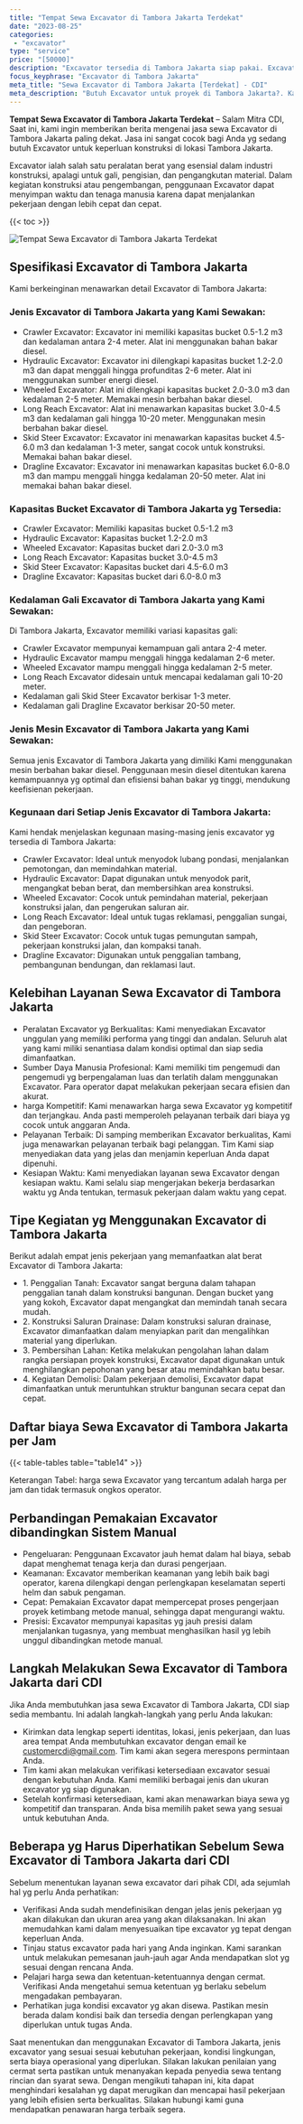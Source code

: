 ```yaml
---
title: "Tempat Sewa Excavator di Tambora Jakarta Terdekat"
date: "2023-08-25"
categories:
 - "excavator"
type: "service"
price: "[50000]"
description: "Excavator tersedia di Tambora Jakarta siap pakai. Excavator menjadi pilihan utama kontraktor untuk mendukung kelancaran pekerjaan. Konsultasikan kebutuhan Anda."
focus_keyphrase: "Excavator di Tambora Jakarta"
meta_title: "Sewa Excavator di Tambora Jakarta [Terdekat] - CDI"
meta_description: "Butuh Excavator untuk proyek di Tambora Jakarta?. Kami menyediakan Excavator berkualitas untuk mendukung produktivitas. Promo menarik tersedia."
---
```


**Tempat Sewa Excavator di Tambora Jakarta Terdekat** – Salam Mitra CDI, Saat ini, kami ingin memberikan berita mengenai jasa sewa Excavator di Tambora Jakarta paling dekat. Jasa ini sangat cocok bagi Anda yg sedang butuh Excavator untuk keperluan konstruksi di lokasi Tambora Jakarta.

Excavator ialah salah satu peralatan berat yang esensial dalam industri konstruksi, apalagi untuk gali, pengisian, dan pengangkutan material. Dalam kegiatan konstruksi atau pengembangan, penggunaan Excavator dapat menyimpan waktu dan tenaga manusia karena dapat menjalankan pekerjaan dengan lebih cepat dan cepat.

{{< toc >}}

![Tempat Sewa Excavator di Tambora Jakarta Terdekat](/images/excavator/excavator-13.jpg)

## Spesifikasi Excavator di Tambora Jakarta

Kami berkeinginan menawarkan detail Excavator di Tambora Jakarta:

### Jenis Excavator di Tambora Jakarta yang Kami Sewakan:

*   Crawler Excavator: Excavator ini memiliki kapasitas bucket 0.5-1.2 m3 dan kedalaman antara 2-4 meter. Alat ini menggunakan bahan bakar diesel.
*   Hydraulic Excavator: Excavator ini dilengkapi kapasitas bucket 1.2-2.0 m3 dan dapat menggali hingga profunditas 2-6 meter. Alat ini menggunakan sumber energi diesel.
*   Wheeled Excavator: Alat ini dilengkapi kapasitas bucket 2.0-3.0 m3 dan kedalaman 2-5 meter. Memakai mesin berbahan bakar diesel.
*   Long Reach Excavator: Alat ini menawarkan kapasitas bucket 3.0-4.5 m3 dan kedalaman gali hingga 10-20 meter. Menggunakan mesin berbahan bakar diesel.
*   Skid Steer Excavator: Excavator ini menawarkan kapasitas bucket 4.5-6.0 m3 dan kedalaman 1-3 meter, sangat cocok untuk konstruksi. Memakai bahan bakar diesel.
*   Dragline Excavator: Excavator ini menawarkan kapasitas bucket 6.0-8.0 m3 dan mampu menggali hingga kedalaman 20-50 meter. Alat ini memakai bahan bakar diesel.

### Kapasitas Bucket Excavator di Tambora Jakarta yg Tersedia:

*   Crawler Excavator: Memiliki kapasitas bucket 0.5-1.2 m3
*   Hydraulic Excavator: Kapasitas bucket 1.2-2.0 m3
*   Wheeled Excavator: Kapasitas bucket dari 2.0-3.0 m3
*   Long Reach Excavator: Kapasitas bucket 3.0-4.5 m3
*   Skid Steer Excavator: Kapasitas bucket dari 4.5-6.0 m3
*   Dragline Excavator: Kapasitas bucket dari 6.0-8.0 m3

### Kedalaman Gali Excavator di Tambora Jakarta yang Kami Sewakan:

Di Tambora Jakarta, Excavator memiliki variasi kapasitas gali:

*   Crawler Excavator mempunyai kemampuan gali antara 2-4 meter.
*   Hydraulic Excavator mampu menggali hingga kedalaman 2-6 meter.
*   Wheeled Excavator mampu menggali hingga kedalaman 2-5 meter.
*   Long Reach Excavator didesain untuk mencapai kedalaman gali 10-20 meter.
*   Kedalaman gali Skid Steer Excavator berkisar 1-3 meter.
*   Kedalaman gali Dragline Excavator berkisar 20-50 meter.

### Jenis Mesin Excavator di Tambora Jakarta yang Kami Sewakan:

Semua jenis Excavator di Tambora Jakarta yang dimiliki Kami menggunakan mesin berbahan bakar diesel. Penggunaan mesin diesel ditentukan karena kemampuannya yg optimal dan efisiensi bahan bakar yg tinggi, mendukung keefisienan pekerjaan.

### Kegunaan dari Setiap Jenis Excavator di Tambora Jakarta:

Kami hendak menjelaskan kegunaan masing-masing jenis excavator yg tersedia di Tambora Jakarta:

*   Crawler Excavator: Ideal untuk menyodok lubang pondasi, menjalankan pemotongan, dan memindahkan material.
*   Hydraulic Excavator: Dapat digunakan untuk menyodok parit, mengangkat beban berat, dan membersihkan area konstruksi.
*   Wheeled Excavator: Cocok untuk pemindahan material, pekerjaan konstruksi jalan, dan pengerukan saluran air.
*   Long Reach Excavator: Ideal untuk tugas reklamasi, penggalian sungai, dan pengeboran.
*   Skid Steer Excavator: Cocok untuk tugas pemungutan sampah, pekerjaan konstruksi jalan, dan kompaksi tanah.
*   Dragline Excavator: Digunakan untuk penggalian tambang, pembangunan bendungan, dan reklamasi laut.

## Kelebihan Layanan Sewa Excavator di Tambora Jakarta

*   Peralatan Excavator yg Berkualitas: Kami menyediakan Excavator unggulan yang memiliki performa yang tinggi dan andalan. Seluruh alat yang kami miliki senantiasa dalam kondisi optimal dan siap sedia dimanfaatkan.
*   Sumber Daya Manusia Profesional: Kami memiliki tim pengemudi dan pengemudi yg berpengalaman luas dan terlatih dalam menggunakan Excavator. Para operator dapat melakukan pekerjaan secara efisien dan akurat.
*   harga Kompetitif: Kami menawarkan harga sewa Excavator yg kompetitif dan terjangkau. Anda pasti memperoleh pelayanan terbaik dari biaya yg cocok untuk anggaran Anda.
*   Pelayanan Terbaik: Di samping memberikan Excavator berkualitas, Kami juga menawarkan pelayanan terbaik bagi pelanggan. Tim Kami siap menyediakan data yang jelas dan menjamin keperluan Anda dapat dipenuhi.
*   Kesiapan Waktu: Kami menyediakan layanan sewa Excavator dengan kesiapan waktu. Kami selalu siap mengerjakan bekerja berdasarkan waktu yg Anda tentukan, termasuk pekerjaan dalam waktu yang cepat.

## Tipe Kegiatan yg Menggunakan Excavator di Tambora Jakarta

Berikut adalah empat jenis pekerjaan yang memanfaatkan alat berat Excavator di Tambora Jakarta:

*   1\. Penggalian Tanah: Excavator sangat berguna dalam tahapan penggalian tanah dalam konstruksi bangunan. Dengan bucket yang yang kokoh, Excavator dapat mengangkat dan memindah tanah secara mudah.
*   2\. Konstruksi Saluran Drainase: Dalam konstruksi saluran drainase, Excavator dimanfaatkan dalam menyiapkan parit dan mengalihkan material yang diperlukan.
*   3\. Pembersihan Lahan: Ketika melakukan pengolahan lahan dalam rangka persiapan proyek konstruksi, Excavator dapat digunakan untuk menghilangkan pepohonan yang besar atau memindahkan batu besar.
*   4\. Kegiatan Demolisi: Dalam pekerjaan demolisi, Excavator dapat dimanfaatkan untuk meruntuhkan struktur bangunan secara cepat dan cepat.

## Daftar biaya Sewa Excavator di Tambora Jakarta per Jam

{{< table-tables table="table14" >}}

Keterangan Tabel: harga sewa Excavator yang tercantum adalah harga per jam dan tidak termasuk ongkos operator.

## Perbandingan Pemakaian Excavator dibandingkan Sistem Manual

*   Pengeluaran: Penggunaan Excavator jauh hemat dalam hal biaya, sebab dapat menghemat tenaga kerja dan durasi pengerjaan.
*   Keamanan: Excavator memberikan keamanan yang lebih baik bagi operator, karena dilengkapi dengan perlengkapan keselamatan seperti helm dan sabuk pengaman.
*   Cepat: Pemakaian Excavator dapat mempercepat proses pengerjaan proyek ketimbang metode manual, sehingga dapat mengurangi waktu.
*   Presisi: Excavator mempunyai kapasitas yg jauh presisi dalam menjalankan tugasnya, yang membuat menghasilkan hasil yg lebih unggul dibandingkan metode manual.

## Langkah Melakukan Sewa Excavator di Tambora Jakarta dari CDI

Jika Anda membutuhkan jasa sewa Excavator di Tambora Jakarta, CDI siap sedia membantu. Ini adalah langkah-langkah yang perlu Anda lakukan:

*   Kirimkan data lengkap seperti identitas, lokasi, jenis pekerjaan, dan luas area tempat Anda membutuhkan excavator dengan email ke customercdi@gmail.com. Tim kami akan segera merespons permintaan Anda.
*   Tim kami akan melakukan verifikasi ketersediaan excavator sesuai dengan kebutuhan Anda. Kami memiliki berbagai jenis dan ukuran excavator yg siap digunakan.
*   Setelah konfirmasi ketersediaan, kami akan menawarkan biaya sewa yg kompetitif dan transparan. Anda bisa memilih paket sewa yang sesuai untuk kebutuhan Anda.

## Beberapa yg Harus Diperhatikan Sebelum Sewa Excavator di Tambora Jakarta dari CDI

Sebelum menentukan layanan sewa excavator dari pihak CDI, ada sejumlah hal yg perlu Anda perhatikan:

*   Verifikasi Anda sudah mendefinisikan dengan jelas jenis pekerjaan yg akan dilakukan dan ukuran area yang akan dilaksanakan. Ini akan memudahkan kami dalam menyesuaikan tipe excavator yg tepat dengan keperluan Anda.
*   Tinjau status excavator pada hari yang Anda inginkan. Kami sarankan untuk melakukan pemesanan jauh-jauh agar Anda mendapatkan slot yg sesuai dengan rencana Anda.
*   Pelajari harga sewa dan ketentuan-ketentuannya dengan cermat. Verifikasi Anda mengetahui semua ketentuan yg berlaku sebelum mengadakan pembayaran.
*   Perhatikan juga kondisi excavator yg akan disewa. Pastikan mesin berada dalam kondisi baik dan tersedia dengan perlengkapan yang diperlukan untuk tugas Anda.

Saat menentukan dan menggunakan Excavator di Tambora Jakarta, jenis excavator yang sesuai sesuai kebutuhan pekerjaan, kondisi lingkungan, serta biaya operasional yang diperlukan. Silakan lakukan penilaian yang cermat serta pastikan untuk menanyakan kepada penyedia sewa tentang rincian dan syarat sewa. Dengan mengikuti tahapan ini, kita dapat menghindari kesalahan yg dapat merugikan dan mencapai hasil pekerjaan yang lebih efisien serta berkualitas. Silakan hubungi kami guna mendapatkan penawaran harga terbaik segera.